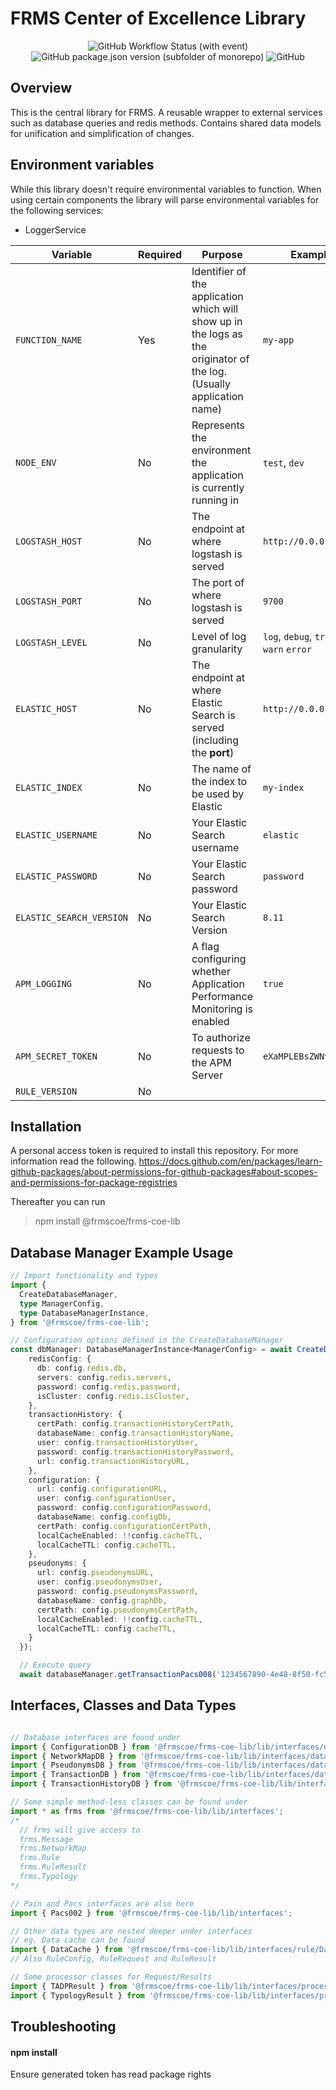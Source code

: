<!-- SPDX-License-Identifier: Apache-2.0 -->

# FRMS Center of Excellence Library

<div align="center">
  <img alt="GitHub Workflow Status (with event)" src="https://img.shields.io/github/actions/workflow/status/frmscoe/frms-coe-lib/publish.yml">
  <img alt="GitHub package.json version (subfolder of monorepo)" src="https://img.shields.io/github/package-json/v/frmscoe/frms-coe-lib">
  <img alt="GitHub" src="https://img.shields.io/github/license/frmscoe/frms-coe-lib">
</div>

## Overview
This is the central library for FRMS. A reusable wrapper to external services such as database queries and redis methods. Contains shared data models for unification and simplification of changes.

## Environment variables
While this library doesn't require environmental variables to function. When using certain components the library will parse environmental variables for the following services:
- LoggerService  

| Variable | Required | Purpose | Example
| ------ | ------ | ------ | ------ |
| `FUNCTION_NAME` | Yes | Identifier of the application which will show up in the logs as the originator of the log. (Usually application name) | `my-app`
| `NODE_ENV` | No | Represents the environment the application is currently running in | `test`, `dev`
| `LOGSTASH_HOST` | No | The endpoint at where logstash is served | `http://0.0.0.0`
| `LOGSTASH_PORT` | No | The port of where logstash is served | `9700`
| `LOGSTASH_LEVEL` | No | Level of log granularity | `log`, `debug`, `trace` `warn` `error`
| `ELASTIC_HOST` | No | The endpoint at where Elastic Search is served (including the **port**) | `http://0.0.0.0:9200`
| `ELASTIC_INDEX` | No | The name of the index to be used by Elastic | `my-index`
| `ELASTIC_USERNAME` | No | Your Elastic Search username | `elastic`
| `ELASTIC_PASSWORD` | No | Your Elastic Search password | `password`
| `ELASTIC_SEARCH_VERSION` | No | Your Elastic Search Version | `8.11`
| `APM_LOGGING` | No | A flag configuring whether Application Performance Monitoring is enabled | `true`
| `APM_SECRET_TOKEN` | No | To authorize requests to the APM Server | `eXaMPLEBsZWNvZGU=`
| `RULE_VERSION` | No |

## Installation

A personal access token is required to install this repository. For more information read the following.
https://docs.github.com/en/packages/learn-github-packages/about-permissions-for-github-packages#about-scopes-and-permissions-for-package-registries

Thereafter you can run 
  > npm install @frmscoe/frms-coe-lib

## Database Manager Example Usage

```ts
// Import functionality and types
import {
  CreateDatabaseManager,  
  type ManagerConfig,
  type DatabaseManagerInstance,
} from '@frmscoe/frms-coe-lib';

// Configuration options defined in the CreateDatabaseManager
const dbManager: DatabaseManagerInstance<ManagerConfig> = await CreateDatabaseManager({
    redisConfig: {
      db: config.redis.db,
      servers: config.redis.servers,
      password: config.redis.password,
      isCluster: config.redis.isCluster,
    },
    transactionHistory: {
      certPath: config.transactionHistoryCertPath,
      databaseName: config.transactionHistoryName,
      user: config.transactionHistoryUser,
      password: config.transactionHistoryPassword,
      url: config.transactionHistoryURL,
    },
    configuration: {
      url: config.configurationURL,
      user: config.configurationUser,
      password: config.configurationPassword,
      databaseName: config.configDb,
      certPath: config.configurationCertPath,
      localCacheEnabled: !!config.cacheTTL,
      localCacheTTL: config.cacheTTL,
    },
    pseudonyms: {
      url: config.pseudonymsURL,
      user: config.pseudonymsUser,
      password: config.pseudonymsPassword,
      databaseName: config.graphDb,
      certPath: config.pseudonymsCertPath,
      localCacheEnabled: !!config.cacheTTL,
      localCacheTTL: config.cacheTTL,
    }
  });

  // Execute query
  await databaseManager.getTransactionPacs008('1234567890-4e48-8f50-fc52942b3425')
```

## Interfaces, Classes and Data Types
```js

// Database interfaces are found under 
import { ConfigurationDB } from '@frmscoe/frms-coe-lib/lib/interfaces/database/ConfigurationDB';
import { NetworkMapDB } from '@frmscoe/frms-coe-lib/lib/interfaces/database/NetworkMapDB';
import { PseudonymsDB } from '@frmscoe/frms-coe-lib/lib/interfaces/database/PseudonymsDB';
import { TransactionDB } from '@frmscoe/frms-coe-lib/lib/interfaces/database/TransactionDB';
import { TransactionHistoryDB } from '@frmscoe/frms-coe-lib/lib/interfaces/database/TransactionHistoryDB';

// Some simple method-less classes can be found under
import * as frms from '@frmscoe/frms-coe-lib/lib/interfaces';
/*
  // frms will give access to 
  frms.Message
  frms.NetworkMap
  frms.Rule
  frms.RuleResult
  frms.Typology
*/

// Pain and Pacs interfaces are also here
import { Pacs002 } from '@frmscoe/frms-coe-lib/lib/interfaces';

// Other data types are nested deeper under interfaces
// eg. Data cache can be found
import { DataCache } from '@frmscoe/frms-coe-lib/lib/interfaces/rule/DataCache';
// Also RuleConfig, RuleRequest and RuleResult

// Some processor classes for Request/Results
import { TADPResult } from '@frmscoe/frms-coe-lib/lib/interfaces/processor-files/TADPResult';
import { TypologyResult } from '@frmscoe/frms-coe-lib/lib/interfaces/processor-files/TypologyResult';

```

## Troubleshooting
#### npm install
Ensure generated token has read package rights
